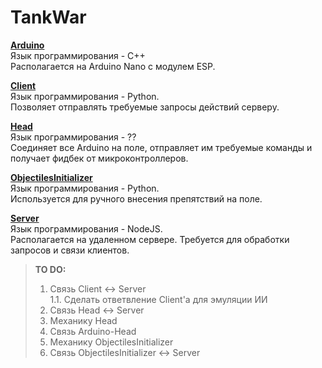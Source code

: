 # TankWar
[**Arduino**](./Arduino)\
Язык программирования - C++\
Располагается на Arduino Nano с модулем ESP.

[**Client**](./Client)\
Язык программирования - Python.\
Позволяет отправлять требуемые запросы действий серверу.

[**Head**](./Head)\
Язык программирования - ??\
Соединяет все Arduino на поле, отправляет им требуемые команды и получает фидбек от микроконтроллеров.

[**ObjectilesInitializer**](./ObjectilesInitializer)\
Язык программирования - Python.\
Используется для ручного внесения препятствий на поле.

[**Server**](./Server)\
Язык программирования - NodeJS.\
Располагается на удаленном сервере. Требуется для обработки запросов и связи клиентов.

>**TO DO:**
>1. Связь Client <-> Server\
>1.1. Сделать ответвление Client'а для эмуляции ИИ 
>2. Связь Head <-> Server
>3. Механику Head
>4. Связь Arduino-Head
>5. Механику ObjectilesInitializer
>6. Связь ObjectilesInitializer <-> Server